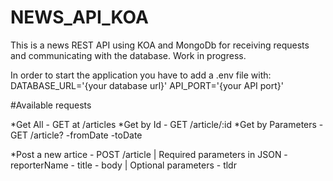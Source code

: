 # NEWS_API_KOA
This is a news REST API using KOA and MongoDb for receiving requests and communicating with the database. Work in progress.

In order to start the application you have to add a .env file with:
 DATABASE_URL='{your database url}'
 API_PORT='{your API port}'

 #Available requests

 *Get All - GET at /articles
 *Get by Id - GET /article/:id
 *Get by Parameters - GET /article?<parameter>
    -fromDate
    -toDate

*Post a new artice - POST /article
    | Required parameters in JSON
        - reporterName
        - title
        - body
    | Optional parameters
        - tldr